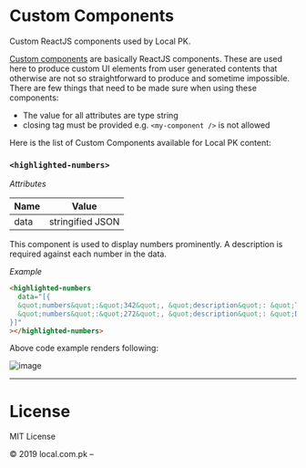 # Custom Components

Custom ReactJS components used by Local PK.

[Custom components](https://using-remark.gatsbyjs.org/custom-components/) are basically ReactJS components. These are used here to produce custom UI elements from user generated contents that otherwise are not so straightforward to produce and sometime impossible. There are few things that need to be made sure when using these components:

- The value for all attributes are type string
- closing tag must be provided e.g. `<my-component />` is not allowed

Here is the list of Custom Components available for Local PK content:

### `<highlighted-numbers>`

_Attributes_

| Name | Value            |
| ---- | ---------------- |
| data | stringified JSON |

This component is used to display numbers prominently. A description is required against each number in the data.

_Example_

```html
<highlighted-numbers
  data="[{
  &quot;numbers&quot;:&quot;342&quot;, &quot;description&quot;: &quot;Total number of members&quot;,
  &quot;numbers&quot;:&quot;272&quot;, &quot;description&quot;: &quot;Directly elected members&quot;
}]"
></highlighted-numbers>
```

Above code example renders following:

![image](https://user-images.githubusercontent.com/2131246/51764207-7e8b8200-20cc-11e9-8199-df07caf2b023.png)

---

# License

MIT License

&copy; 2019 local.com.pk &ndash;
